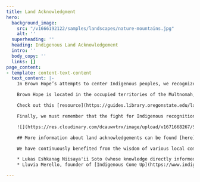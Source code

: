 ```yaml
---
title: Land Acknowledgment
hero:
  background_image:
    src: "/v1666192122/samples/landscapes/nature-mountains.jpg"
    alt: ''
  superheading: ''
  heading: Indigenous Land Acknowledgement
  intro: ''
  body_copy: ''
  links: []
page_content:
- template: content-text-content
  text_content: |-
    In Brown Hope’s attempts to center Indigenous peoples, we recognize and uplift their fights and struggles in Portland and beyond. We must be conscious of the continued genocide and erasure of Indigenous peoples and elevate them, their resilience, and their ongoing efforts to protect the territories that have been forcibly taken away from them. As we strive to advance Indigenous projects that aim to reclaim their traditional lands, it is critical that we acknowledge the land we reside on and the communities that have been their stewards. That being said, we believe this is the bare minimum we can do. A mere recognition of the local Indigenous peoples, nations, tribes, and bands that have inhabited this place (and other colonized spaces) is not enough. We must strive to advance conversations about reconciliation, reparations, and [LANDBACK ](https://landback.org/manifesto/)movements while centering Indigenous voices and perspectives.

    Brown Hope is located in the occupied territories of the Multnomah, Wasco, Cowlitz, Kathlamet, Clackamas, Watlala Bands of Chinook, Tualatin Kalapuya, Molalla, and many other Indigenous nations, tribes, and bands who made their homes along the confluence of the Columbia and Willamette Rivers. By recognizing these communities, we honor their legacies, lives, and descendants, and acknowledge our roles and responsibilities as guests on stolen lands.

    Check out this [resource](https://guides.library.oregonstate.edu/land-acknowledgments/oregon) to learn more about the tribal communities in Oregon.

    Finally, we must remember that the fight for Indigenous recognition and sovereignty is a global one and we stand in solidarity with Native peoples across the globe. Check out this growing [resource](https://native-land.ca/) to learn more about Indigenous cultures and their territories around the world.

    ![](https://res.cloudinary.com/dcauwvtrx/image/upload/v1671668267/Screen_Shot_2021-04-22_at_3.52.02_PM_gacgbl.png)

    ## More information about land acknowledgements can be found [here](http://landacknowledgements.org/wp-content/uploads/2018/10/Acknowledgement-Guide-finalfinal.pdf).

    We have continuously benefited from the wisdom of various local community partners, organizations, and individuals. We want to highlight some of the partners whose knowledge has guided us into being better allies for Indigenous peoples in the US. This list will continue to be updated as we build new alliances within our communities.

    * Lukas Eshkanag Niisaya'ii Soto (whose knowledge directly informed the creation of this land acknowledgement), owner and principal of [Lukas M. Soto Consulting](https://www.lukasmsoto.com/);
    * Lluvia Merello, founder of [Indigenous Come Up](https://www.indigenouscomeup.com/) and President of the [Portland Indigenous Marketplace](https://www.indigenousmarketplace.org/).

---
```

